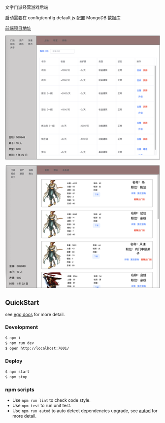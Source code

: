 文字门派经营游戏后端

启动需要在 config/config.default.js 配置 MongoDB 数据库

[前端项目地址](https://github.com/WeiTao96/my-game-web)

![image1](/pic/1.png)

![image2](/pic/2.png)

## QuickStart

<!-- add docs here for user -->

see [egg docs][egg] for more detail.

### Development

```bash
$ npm i
$ npm run dev
$ open http://localhost:7001/
```

### Deploy

```bash
$ npm start
$ npm stop
```

### npm scripts

- Use `npm run lint` to check code style.
- Use `npm test` to run unit test.
- Use `npm run autod` to auto detect dependencies upgrade, see [autod](https://www.npmjs.com/package/autod) for more detail.


[egg]: https://eggjs.org